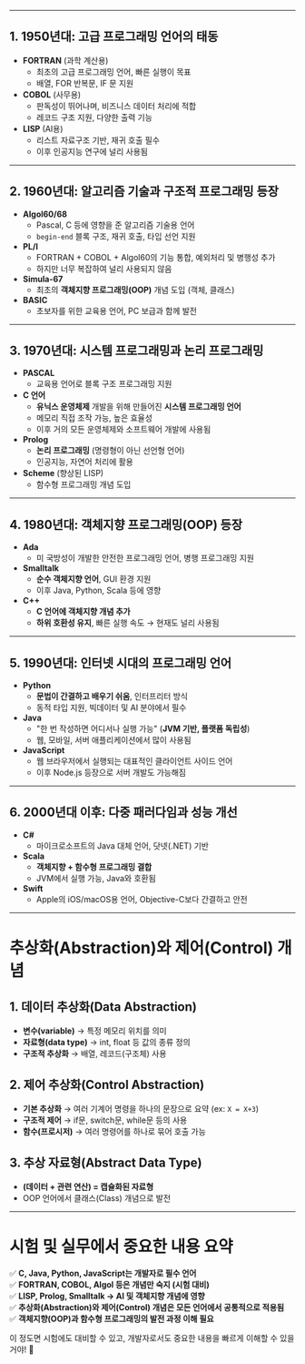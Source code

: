 
---
## **1. 1950년대: 고급 프로그래밍 언어의 태동**

- **FORTRAN** (과학 계산용)
    - 최초의 고급 프로그래밍 언어, 빠른 실행이 목표
    - 배열, FOR 반복문, IF 문 지원
- **COBOL** (사무용)
    - 판독성이 뛰어나며, 비즈니스 데이터 처리에 적합
    - 레코드 구조 지원, 다양한 출력 기능
- **LISP** (AI용)
    - 리스트 자료구조 기반, 재귀 호출 필수
    - 이후 인공지능 연구에 널리 사용됨

---

## **2. 1960년대: 알고리즘 기술과 구조적 프로그래밍 등장**

- **Algol60/68**
    - Pascal, C 등에 영향을 준 알고리즘 기술용 언어
    - `begin-end` 블록 구조, 재귀 호출, 타입 선언 지원
- **PL/I**
    - FORTRAN + COBOL + Algol60의 기능 통합, 예외처리 및 병행성 추가
    - 하지만 너무 복잡하여 널리 사용되지 않음
- **Simula-67**
    - 최초의 **객체지향 프로그래밍(OOP)** 개념 도입 (객체, 클래스)
- **BASIC**
    - 초보자를 위한 교육용 언어, PC 보급과 함께 발전

---

## **3. 1970년대: 시스템 프로그래밍과 논리 프로그래밍**

- **PASCAL**
    - 교육용 언어로 블록 구조 프로그래밍 지원
- **C 언어**
    - **유닉스 운영체제** 개발을 위해 만들어진 **시스템 프로그래밍 언어**
    - 메모리 직접 조작 가능, 높은 효율성
    - 이후 거의 모든 운영체제와 소프트웨어 개발에 사용됨
- **Prolog**
    - **논리 프로그래밍** (명령형이 아닌 선언형 언어)
    - 인공지능, 자연어 처리에 활용
- **Scheme** (향상된 LISP)
    - 함수형 프로그래밍 개념 도입

---

## **4. 1980년대: 객체지향 프로그래밍(OOP) 등장**

- **Ada**
    - 미 국방성이 개발한 안전한 프로그래밍 언어, 병행 프로그래밍 지원
- **Smalltalk**
    - **순수 객체지향 언어**, GUI 환경 지원
    - 이후 Java, Python, Scala 등에 영향
- **C++**
    - **C 언어에 객체지향 개념 추가**
    - **하위 호환성 유지**, 빠른 실행 속도 → 현재도 널리 사용됨

---

## **5. 1990년대: 인터넷 시대의 프로그래밍 언어**

- **Python**
    - **문법이 간결하고 배우기 쉬움**, 인터프리터 방식
    - 동적 타입 지원, 빅데이터 및 AI 분야에서 필수
- **Java**
    - "한 번 작성하면 어디서나 실행 가능" (**JVM 기반, 플랫폼 독립성**)
    - 웹, 모바일, 서버 애플리케이션에서 많이 사용됨
- **JavaScript**
    - 웹 브라우저에서 실행되는 대표적인 클라이언트 사이드 언어
    - 이후 Node.js 등장으로 서버 개발도 가능해짐

---

## **6. 2000년대 이후: 다중 패러다임과 성능 개선**

- **C#**
    - 마이크로소프트의 Java 대체 언어, 닷넷(.NET) 기반
- **Scala**
    - **객체지향 + 함수형 프로그래밍 결합**
    - JVM에서 실행 가능, Java와 호환됨
- **Swift**
    - Apple의 iOS/macOS용 언어, Objective-C보다 간결하고 안전

---

# **추상화(Abstraction)와 제어(Control) 개념**

## **1. 데이터 추상화(Data Abstraction)**

- **변수(variable)** → 특정 메모리 위치를 의미
- **자료형(data type)** → int, float 등 값의 종류 정의
- **구조적 추상화** → 배열, 레코드(구조체) 사용

## **2. 제어 추상화(Control Abstraction)**

- **기본 추상화** → 여러 기계어 명령을 하나의 문장으로 요약 (ex: `X = X+3`)
- **구조적 제어** → if문, switch문, while문 등의 사용
- **함수(프로시저)** → 여러 명령어를 하나로 묶어 호출 가능

## **3. 추상 자료형(Abstract Data Type)**

- **(데이터 + 관련 연산) = 캡슐화된 자료형**
- OOP 언어에서 클래스(Class) 개념으로 발전

---

# **시험 및 실무에서 중요한 내용 요약**

✅ **C, Java, Python, JavaScript는 개발자로 필수 언어**  
✅ **FORTRAN, COBOL, Algol 등은 개념만 숙지 (시험 대비)**  
✅ **LISP, Prolog, Smalltalk → AI 및 객체지향 개념에 영향**  
✅ **추상화(Abstraction)와 제어(Control) 개념은 모든 언어에서 공통적으로 적용됨**  
✅ **객체지향(OOP)과 함수형 프로그래밍의 발전 과정 이해 필요**

이 정도면 시험에도 대비할 수 있고, 개발자로서도 중요한 내용을 빠르게 이해할 수 있을 거야! 🚀